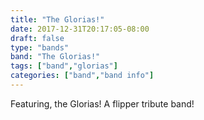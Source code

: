 ```yaml
---
title: "The Glorias!"
date: 2017-12-31T20:17:05-08:00
draft: false
type: "bands"
band: "The Glorias!"
tags: ["band","glorias"]
categories: ["band","band info"]
---
```


Featuring, the Glorias! A flipper tribute band!